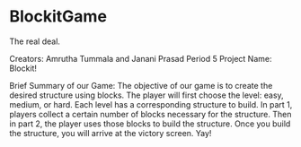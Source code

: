 # BlockitGame
The real deal.

Creators: Amrutha Tummala and Janani Prasad
Period 5
Project Name: Blockit!

Brief Summary of our Game: The objective of our game is to create the desired structure using blocks. The player will first choose the level: easy, medium, or hard. Each level has a corresponding structure to build. In part 1, players collect a certain number of blocks necessary for the structure. Then in part 2, the player uses those blocks to build the structure. Once you build the structure, you will arrive at the victory screen. Yay!

